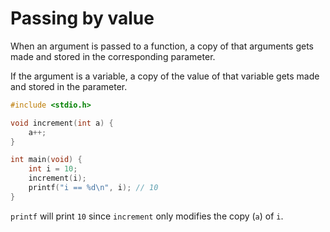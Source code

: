 # Passing by value

When an argument is passed to a function, a copy of that arguments gets made and
stored in the corresponding parameter.

If the argument is a variable, a copy of the value of that variable gets made
and stored in the parameter.

```c
#include <stdio.h>

void increment(int a) {
    a++;
}

int main(void) {
    int i = 10;
    increment(i);
    printf("i == %d\n", i); // 10
}
```

`printf` will print `10` since `increment` only modifies the copy (`a`) of `i`.
